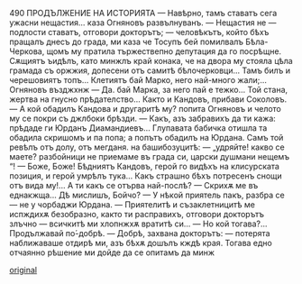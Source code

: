 ﻿490	ПРОДЪЛЖЕНИЕ НА ИСТОРИЯТА
— Навѣрно, тамъ ставатъ сега ужасни нещастия... каза Огняновъ развълнуванъ.
— Нещастия не — подлости ставатъ, отговори докторътъ; — человѣкътъ, който бѣхъ пращалъ днесъ до града, ми каза че Тосупъ бей помилвалъ Бѣла-Черкова, щомъ му пратила тържествепно депутация да го посрѣщне. Сѫщиятъ ъидѣлъ, като минжлъ край конака, че на двора му стояла цѣла грамада съ оржжия, допесени отъ самитѣ бѣлочерковци... Тамъ билъ и черешовиятъ топъ... Клетиятъ бай Марко, него най-много жали;... Огняновъ възджхнж
— Да. бай Марка, за него пай е тежко... Той стана, жертва на гнусно прѣдателство... Както и Кандовъ, прибави Соколовъ.
— А кой обадилъ Кандова и другаритѣ му? попита Огняновъ и челото му се покри съ джлбоки брѣзди.
— Какъ, азъ забравихъ да ти кажа: прѣдаде ги Юрданъ Диамандиевъ... Глупавата бабичка отишла та обадила скришомъ и па попа; а попътъ обадилъ на Юрдана. Самъ той ревѣлъ отъ долу, отъ мегданя. на башибозуцитѣ: — „удряйте! какво се маете? разбойници не приемаме въ града си, царски душмани нещемъ “!
— Боже, Боже! Бѣдниятъ Кандовъ, герой го видѣхъ на клисурската позиция, и герой умрѣлъ тука... Какъ страшно бѣхъ потресенъ снощи отъ вида му!... А ти какъ се отърва най-послѣ?
— Скрихѫ ме въ еднакжща... Дѣ мислишъ, Бойчо?
— У нѣкой приятель пакъ, разбра се — не у чорбаджи Юрдана.
— Приятелитѣ и съзаклетницитѣ ме испждихѫ безобразно, както ти расправихъ, отговори докторътъ злъчно — всичкитѣ ми хлопнжхѫ вратитѣ си...
— Но кой тогава?... Продължавай по́-добрѣ.
— Добрѣ, захвана докторътъ: — потерята наближаваше отдирѣ ми, азъ бѣхѫ дошълъ кждѣ края. Тогава едно отчаянно рѣшение ми дойде да се опитамъ да минж

[original](images/543.jpg)